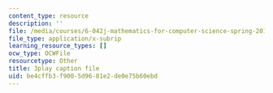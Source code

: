 ```yaml
---
content_type: resource
description: ''
file: /media/courses/6-042j-mathematics-for-computer-science-spring-2015/be4cffb3f9005d9681e2de0e75b60ebd_4dj1ogUwTEM.vtt
file_type: application/x-subrip
learning_resource_types: []
ocw_type: OCWFile
resourcetype: Other
title: 3play caption file
uid: be4cffb3-f900-5d96-81e2-de0e75b60ebd
---
```

